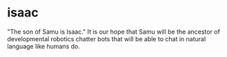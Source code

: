 # isaac
"The son of Samu is Isaac." It is our hope that Samu will be the ancestor of developmental robotics chatter bots that will be able to chat in natural language like humans do.
